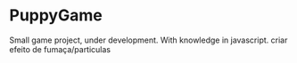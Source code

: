 # PuppyGame

Small game project, under development.
With knowledge in javascript.
criar efeito de fumaça/particulas
